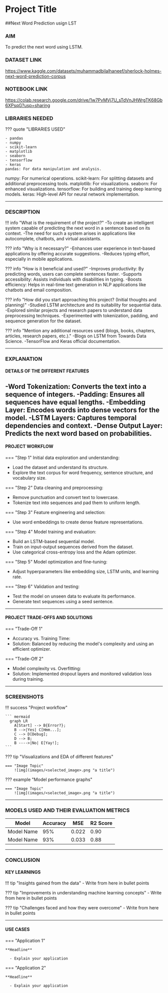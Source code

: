 

# Project Title 
##Next Word Prediction usign LST

### AIM 
To predict the next word using LSTM.


### DATASET LINK 
https://www.kaggle.com/datasets/muhammadbilalhaneef/sherlock-holmes-next-word-prediction-corpus

### NOTEBOOK LINK 
https://colab.research.google.com/drive/1w7PvMVj7U_sTdVnJHWrgTK68Gb6XPsqG?usp=sharing


### LIBRARIES NEEDED
<!-- Mention it in bullet points either in numbering or simple dots -->
<!-- Mention all the libraries required for the project. You can add more or remove as necessary. -->

??? quote "LIBRARIES USED"

    - pandas
    - numpy
    - scikit-learn
    - matplotlib
    - seaborn
    - tensorflow
    - keras
    pandas: For data manipulation and analysis.
numpy: For numerical operations.
scikit-learn: For splitting datasets and additional preprocessing tools.
matplotlib: For visualizations.
seaborn: For enhanced visualizations.
tensorflow: For building and training deep learning models.
keras: High-level API for neural network implementation.

--- 

### DESCRIPTION 

<!-- Properly describe the project. Provide the answer of all the questions,
what is the requirement of the project?, 
why is it necessary?, 
how is it beneficial and used?, 
how did you start approaching this project?, 
Any additional resources used like blogs reading, books reading (mention the name of book along with the pages you have read)?
etc. -->
<!-- Properly describe the project and answer the following questions: -->

<!-- Provide a comprehensive overview of the project -->

!!! info "What is the requirement of the project?"
-To create an intelligent system capable of predicting the next word in a sentence based on its context.
-The need for such a system arises in applications like autocomplete, chatbots, and virtual assistants.

??? info "Why is it necessary?"
-Enhances user experience in text-based applications by offering accurate suggestions.
-Reduces typing effort, especially in mobile applications.

??? info "How is it beneficial and used?"
-Improves productivity: By predicting words, users can complete sentences faster.
-Supports accessibility: Assists individuals with disabilities in typing.
-Boosts efficiency: Helps in real-time text generation in NLP applications like chatbots and email composition.

??? info "How did you start approaching this project? (Initial thoughts and planning)"
-Studied LSTM architecture and its suitability for sequential data.
-Explored similar projects and research papers to understand data preprocessing techniques.
-Experimented with tokenization, padding, and sequence generation for the dataset.

??? info "Mention any additional resources used (blogs, books, chapters, articles, research papers, etc.)."
-Blogs on LSTM from Towards Data Science.
-TensorFlow and Keras official documentation.


--- 

### EXPLANATION 

#### DETAILS OF THE DIFFERENT FEATURES 
-Word Tokenization: Converts the text into a sequence of integers.
-Padding: Ensures all sequences have equal lengths.
-Embedding Layer: Encodes words into dense vectors for the model.
-LSTM Layers: Captures temporal dependencies and context.
-Dense Output Layer: Predicts the next word based on probabilities.
--- 

#### PROJECT WORKFLOW 
=== "Step 1"
Initial data exploration and understanding:
- Load the dataset and understand its structure.
- Explore the text corpus for word frequency, sentence structure, and vocabulary size.

=== "Step 2"
Data cleaning and preprocessing:
- Remove punctuation and convert text to lowercase.
- Tokenize text into sequences and pad them to uniform length.

=== "Step 3"
Feature engineering and selection:
- Use word embeddings to create dense feature representations.

=== "Step 4"
Model training and evaluation:
- Build an LSTM-based sequential model.
- Train on input-output sequences derived from the dataset.
- Use categorical cross-entropy loss and the Adam optimizer.

=== "Step 5"
Model optimization and fine-tuning:
- Adjust hyperparameters like embedding size, LSTM units, and learning rate.

=== "Step 6"
Validation and testing:
- Test the model on unseen data to evaluate its performance.
- Generate text sequences using a seed sentence.

--- 

#### PROJECT TRADE-OFFS AND SOLUTIONS 

=== "Trade-Off 1"
- Accuracy vs. Training Time:
- Solution: Balanced by reducing the model's complexity and using an efficient optimizer.

=== "Trade-Off 2"
- Model complexity vs. Overfitting:
- Solution: Implemented dropout layers and monitored validation loss during training.

--- 

### SCREENSHOTS 
<!-- Include screenshots, graphs, and visualizations to illustrate your findings and workflow. -->

!!! success "Project workflow"

    ``` mermaid
      graph LR
        A[Start] --> B{Error?};
        B -->|Yes| C[Hmm...];
        C --> D[Debug];
        D --> B;
        B ---->|No| E[Yay!];
    ```

??? tip "Visualizations and EDA of different features"

    === "Image Topic"
        ![img](images/<selected_image>.png "a title")

??? example "Model performance graphs"

    === "Image Topic"
        ![img](images/<selected_image>.png "a title")

--- 

### MODELS USED AND THEIR EVALUATION METRICS 
<!-- Summarize the models used and their evaluation metrics in a table. -->

|    Model   | Accuracy |  MSE  | R2 Score |
|------------|----------|-------|----------|
| Model Name |    95%   | 0.022 |   0.90   |
| Model Name |    93%   | 0.033 |   0.88   |

--- 

### CONCLUSION 

#### KEY LEARNINGS 
<!-- Summarize what you learned from this project in terms of data, techniques, and skills. -->

!!! tip "Insights gained from the data"
    - Write from here in bullet points

??? tip "Improvements in understanding machine learning concepts"
    - Write from here in bullet points

??? tip "Challenges faced and how they were overcome"
    - Write from here in bullet points

--- 

#### USE CASES
<!-- Mention at least two real-world applications of this project. -->

=== "Application 1"

    **Headline**
    
      - Explain your application

=== "Application 2"

    **Headline**
    
      - Explain your application
